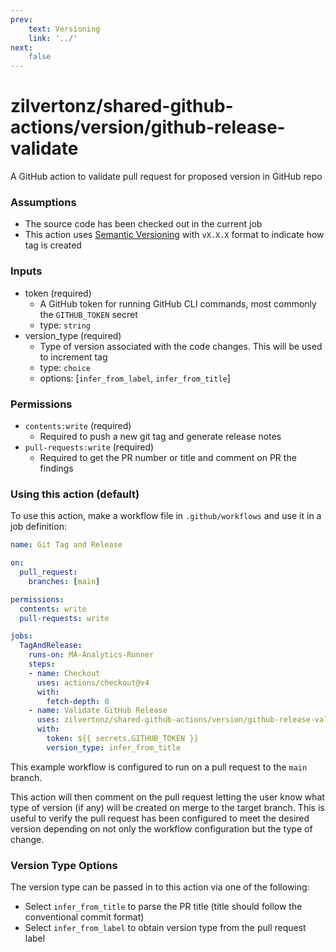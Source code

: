 ```yaml
---
prev:
    text: Versioning
    link: '../'
next:
    false
---
```

zilvertonz/shared-github-actions/version/github-release-validate
=============================================================

A GitHub action to validate pull request for proposed version in GitHub repo


### Assumptions

+ The source code has been checked out in the current job
+ This action uses [Semantic Versioning](https://semver.org) with `vX.X.X` format to indicate how tag is created

### Inputs

+ token (required)
  + A GitHub token for running GitHub CLI commands, most commonly the `GITHUB_TOKEN` secret
  + type: `string`
+ version_type (required)
  + Type of version associated with the code changes. This will be used to increment tag
  + type: `choice`
  + options: [`infer_from_label`, `infer_from_title`]

### Permissions

+ `contents:write` (required)
  + Required to push a new git tag and generate release notes
+ `pull-requests:write` (required)
  + Required to get the PR number or title and comment on PR the findings

### Using this action (default)

To use this action, make a workflow file in `.github/workflows` and use it in a job definition:
```yaml
name: Git Tag and Release

on:
  pull_request:
    branches: [main]

permissions:
  contents: write
  pull-requests: write

jobs:
  TagAndRelease:
    runs-on: MA-Analytics-Runner
    steps:
    - name: Checkout
      uses: actions/checkout@v4
      with:
        fetch-depth: 0
    - name: Validate GitHub Release
      uses: zilvertonz/shared-github-actions/version/github-release-validate@v1
      with:
        token: ${{ secrets.GITHUB_TOKEN }}
        version_type: infer_from_title
```

This example workflow is configured to run on a pull request to the `main` branch. 

This action will then comment on the pull request letting the user know what type of version (if any) will be created on merge to the target branch. This is useful to verify the pull request has been configured to meet the desired version depending on not only the workflow configuration but the type of change.

### Version Type Options

The version type can be passed in to this action via one of the following:
- Select `infer_from_title` to parse the PR title (title should follow the conventional commit format)
- Select `infer_from_label` to obtain version type from the pull request label 

